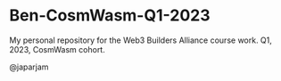 # Ben-CosmWasm-Q1-2023

My personal repository for the Web3 Builders Alliance course work. Q1, 2023, CosmWasm cohort.

@japarjam